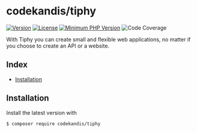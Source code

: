 # codekandis/tiphy

[![Version][xtlink-version-badge]][srclink-changelog]
[![License][xtlink-license-badge]][srclink-license]
[![Minimum PHP Version][xtlink-php-version-badge]][xtlink-php-net]
![Code Coverage][xtlink-code-coverage-badge]

With Tiphy you can create small and flexible web applications, no matter if you choose to create an API or a website.

## Index

* [Installation](#installation)

## Installation

Install the latest version with

```bash
$ composer require codekandis/tiphy
```



[xtlink-version-badge]: https://img.shields.io/badge/version-0.41.0-blue.svg
[xtlink-license-badge]: https://img.shields.io/badge/license-MIT-yellow.svg
[xtlink-php-version-badge]: https://img.shields.io/badge/php-%3E%3D%207.4-8892BF.svg
[xtlink-code-coverage-badge]: https://img.shields.io/badge/coverage-0%25-red.svg
[xtlink-php-net]: https://php.net

[srclink-changelog]: ./CHANGELOG.md
[srclink-license]: ./LICENSE
